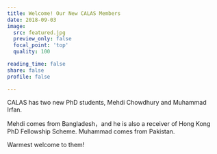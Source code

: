 ```yaml
---
title: Welcome! Our New CALAS Members
date: 2018-09-03
image:
  src: featured.jpg
  preview_only: false
  focal_point: 'top'
  quality: 100

reading_time: false
share: false
profile: false

---
```

CALAS has two new PhD students, Mehdi Chowdhury and Muhammad Irfan. 
<!--more-->
Mehdi comes from Bangladesh，and he is also a receiver of Hong Kong PhD Fellowship Scheme. Muhammad comes from Pakistan.

Warmest welcome to them!